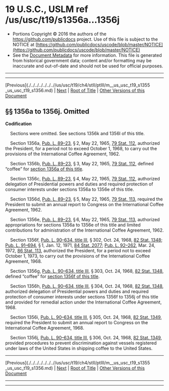 ---
---

# 19 U.S.C., USLM ref /us/usc/t19/s1356a...1356j

* Portions Copyright © 2016 the authors of the https://github.com/publicdocs project.
  Use of this file is subject to the NOTICE at [https://github.com/publicdocs/uscode/blob/master/NOTICE](https://github.com/publicdocs/uscode/blob/master/NOTICE)
* See the [Document Metadata](././../../../../../..//README.md) for more information.
  This file is generated from historical government data; content and/or formatting may be inaccurate and out-of-date and should not be used for official purposes.

----------
----------

[Previous](./../../../../../..//us/usc/t19/ch4/stII/ptIII/m__us_usc_t19_s1355 _us_usc_t19_s1356.md) | [Next](./../../../../../..//us/usc/t19/ch4/stII/ptIII/m__us_usc_t19_s1356k.md) | [Root of Title](./../../../../../../) | [Other Versions of this Document](https://publicdocs.github.io/go/links?ns=uslm&ref=%2Fus%2Fusc%2Ft19%2Fs1356a...1356j)

## §§ 1356a to 1356j. Omitted

 __Codification__ 

    Sections were omitted. See sections 1356k and 1356l of this title.

    Section 1356a, [Pub. L. 89–23][/us/pl/89/23], § 2, May 22, 1965, [79 Stat. 112][/us/stat/79/112], authorized the President, for a period not to exceed October 1, 1968, to carry out the provisions of the International Coffee Agreement, 1962.

    Section 1356b, [Pub. L. 89–23][/us/pl/89/23], § 3, May 22, 1965, [79 Stat. 112][/us/stat/79/112], defined “coffee” for [section 1356a of this title][/us/usc/t19/s1356a].

    Section 1356c, [Pub. L. 89–23][/us/pl/89/23], § 4, May 22, 1965, [79 Stat. 112][/us/stat/79/112], authorized delegation of Presidential powers and duties and required protection of consumer interests under sections 1356a to 1356e of this title.

    Section 1356d, [Pub. L. 89–23][/us/pl/89/23], § 5, May 22, 1965, [79 Stat. 113][/us/stat/79/113], required the President to submit an annual report to Congress on the International Coffee Agreement, 1962.

    Section 1356e, [Pub. L. 89–23][/us/pl/89/23], § 6, May 22, 1965, [79 Stat. 113][/us/stat/79/113], authorized appropriations for sections 1356a to 1356e of this title and limited contributions for administration of the International Coffee Agreement, 1962.

    Section 1356f, [Pub. L. 90–634, title III][/us/pl/90/634/tIII], § 302, Oct. 24, 1968, [82 Stat. 1348][/us/stat/82/1348]; [Pub. L. 91–694][/us/pl/91/694], § 1, Jan. 12, 1971, [84 Stat. 2077][/us/stat/84/2077]; [Pub. L. 92–262][/us/pl/92/262], Mar. 24, 1972, [86 Stat. 113][/us/stat/86/113], authorized the President, for a period not to exceed October 1, 1973, to carry out the provisions of the International Coffee Agreement, 1968.

    Section 1356g, [Pub. L. 90–634, title III][/us/pl/90/634/tIII], § 303, Oct. 24, 1968, [82 Stat. 1348][/us/stat/82/1348], defined “coffee” for [section 1356f of this title][/us/usc/t19/s1356f].

    Section 1356h, [Pub. L. 90–634, title III][/us/pl/90/634/tIII], § 304, Oct. 24, 1968, [82 Stat. 1348][/us/stat/82/1348], authorized delegation of Presidential powers and duties and required protection of consumer interests under sections 1356f to 1356j of this title and provided for remedial action under the International Coffee Agreement, 1968.

    Section 1356i, [Pub. L. 90–634, title III][/us/pl/90/634/tIII], § 305, Oct. 24, 1968, [82 Stat. 1349][/us/stat/82/1349], required the President to submit an annual report to Congress on the International Coffee Agreement, 1968.

    Section 1356j, [Pub. L. 90–634, title III][/us/pl/90/634/tIII], § 306, Oct. 24, 1968, [82 Stat. 1349][/us/stat/82/1349], provided procedures to prevent discrimination against vessels registered under laws of the United States in shipping coffee to the United States.

----------

[Previous](./../../../../../..//us/usc/t19/ch4/stII/ptIII/m__us_usc_t19_s1355 _us_usc_t19_s1356.md) | [Next](./../../../../../..//us/usc/t19/ch4/stII/ptIII/m__us_usc_t19_s1356k.md) | [Root of Title](./../../../../../../) | [Other Versions of this Document](https://publicdocs.github.io/go/links?ns=uslm&ref=%2Fus%2Fusc%2Ft19%2Fs1356a...1356j)

----------
----------

[/us/pl/89/23]: https://publicdocs.github.io/go/links?ns=uslm&ref=%2Fus%2Fpl%2F89%2F23
[/us/stat/79/112]: https://publicdocs.github.io/go/links?ns=uslm&ref=%2Fus%2Fstat%2F79%2F112
[/us/pl/89/23]: https://publicdocs.github.io/go/links?ns=uslm&ref=%2Fus%2Fpl%2F89%2F23
[/us/stat/79/112]: https://publicdocs.github.io/go/links?ns=uslm&ref=%2Fus%2Fstat%2F79%2F112
[/us/usc/t19/s1356a]: https://publicdocs.github.io/go/links?ns=uslm&ref=%2Fus%2Fusc%2Ft19%2Fs1356a
[/us/pl/89/23]: https://publicdocs.github.io/go/links?ns=uslm&ref=%2Fus%2Fpl%2F89%2F23
[/us/stat/79/112]: https://publicdocs.github.io/go/links?ns=uslm&ref=%2Fus%2Fstat%2F79%2F112
[/us/pl/89/23]: https://publicdocs.github.io/go/links?ns=uslm&ref=%2Fus%2Fpl%2F89%2F23
[/us/stat/79/113]: https://publicdocs.github.io/go/links?ns=uslm&ref=%2Fus%2Fstat%2F79%2F113
[/us/pl/89/23]: https://publicdocs.github.io/go/links?ns=uslm&ref=%2Fus%2Fpl%2F89%2F23
[/us/stat/79/113]: https://publicdocs.github.io/go/links?ns=uslm&ref=%2Fus%2Fstat%2F79%2F113
[/us/pl/90/634/tIII]: https://publicdocs.github.io/go/links?ns=uslm&ref=%2Fus%2Fpl%2F90%2F634%2FtIII
[/us/stat/82/1348]: https://publicdocs.github.io/go/links?ns=uslm&ref=%2Fus%2Fstat%2F82%2F1348
[/us/pl/91/694]: https://publicdocs.github.io/go/links?ns=uslm&ref=%2Fus%2Fpl%2F91%2F694
[/us/stat/84/2077]: https://publicdocs.github.io/go/links?ns=uslm&ref=%2Fus%2Fstat%2F84%2F2077
[/us/pl/92/262]: https://publicdocs.github.io/go/links?ns=uslm&ref=%2Fus%2Fpl%2F92%2F262
[/us/stat/86/113]: https://publicdocs.github.io/go/links?ns=uslm&ref=%2Fus%2Fstat%2F86%2F113
[/us/pl/90/634/tIII]: https://publicdocs.github.io/go/links?ns=uslm&ref=%2Fus%2Fpl%2F90%2F634%2FtIII
[/us/stat/82/1348]: https://publicdocs.github.io/go/links?ns=uslm&ref=%2Fus%2Fstat%2F82%2F1348
[/us/usc/t19/s1356f]: https://publicdocs.github.io/go/links?ns=uslm&ref=%2Fus%2Fusc%2Ft19%2Fs1356f
[/us/pl/90/634/tIII]: https://publicdocs.github.io/go/links?ns=uslm&ref=%2Fus%2Fpl%2F90%2F634%2FtIII
[/us/stat/82/1348]: https://publicdocs.github.io/go/links?ns=uslm&ref=%2Fus%2Fstat%2F82%2F1348
[/us/pl/90/634/tIII]: https://publicdocs.github.io/go/links?ns=uslm&ref=%2Fus%2Fpl%2F90%2F634%2FtIII
[/us/stat/82/1349]: https://publicdocs.github.io/go/links?ns=uslm&ref=%2Fus%2Fstat%2F82%2F1349
[/us/pl/90/634/tIII]: https://publicdocs.github.io/go/links?ns=uslm&ref=%2Fus%2Fpl%2F90%2F634%2FtIII
[/us/stat/82/1349]: https://publicdocs.github.io/go/links?ns=uslm&ref=%2Fus%2Fstat%2F82%2F1349


